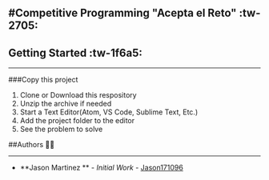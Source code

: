 #Competitive Programming "Acepta el Reto" :tw-2705: 
------------

## Getting Started :tw-1f6a5:

------------

###Copy this project 
1. Clone or Download this respository
2. Unzip the archive if needed
3. Start a Text Editor(Atom, VS Code, Sublime Text, Etc.)
4. Add the project folder to the editor
5.  See the problem to solve

##Authors 👨‍💻

------------
- **Jason Martinez ** - *Initial Work* - [Jason171096](https://github.com/Jason171096)
